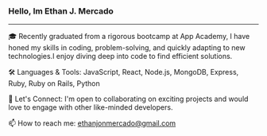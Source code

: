 ### Hello, Im Ethan J. Mercado   
                       
----                          
                                 
      
🎓 Recently graduated from a rigorous bootcamp at App Academy, I have honed my skills in coding, problem-solving, and quickly adapting to new technologies.I enjoy diving deep into code to find efficient solutions.

🛠️ Languages & Tools: JavaScript, React, Node.js, MongoDB, Express, Ruby, Ruby on Rails, Python

🤝 Let's Connect: I'm open to collaborating on exciting projects and would love to engage with other like-minded developers.

📫 How to reach me: ethanjonmercado@gmail.com



<!--
**Ethanjonm/Ethanjonm** is a ✨ _special_ ✨ repository because its `README.md` (this file) appears on your GitHub profile.

Here are some ideas to get you started:

- 🔭 I’m currently working on ...
- 🌱 I’m currently learning ...
- 👯 I’m looking to collaborate on ...
- 🤔 I’m looking for help with ...
- 💬 Ask me about ...
- 📫 How to reach me: ...
- 😄 Pronouns: ...
- ⚡ Fun fact: ...
-->
